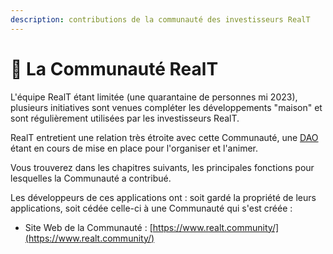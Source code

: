 ```yaml
---
description: contributions de la communauté des investisseurs RealT
---
```


# 🍩 La Communauté RealT

L'équipe RealT étant limitée (une quarantaine de personnes mi 2023), plusieurs initiatives sont venues compléter les développements "maison" et sont régulièrement utilisées par les investisseurs RealT.

RealT entretient une relation très étroite avec cette Communauté, une [DAO](../defi-realt/la-dao-et-son-reg.md) étant en cours de mise en place pour l'organiser et l'animer.

Vous trouverez dans les chapitres suivants, les principales fonctions pour lesquelles la Communauté a contribué.

Les développeurs de ces applications ont : soit gardé la propriété de leurs applications, soit cédée celle-ci à une Communauté qui s'est créée :&#x20;

* Site Web de la Communauté : [https://www.realt.community/](https://www.realt.community/)






